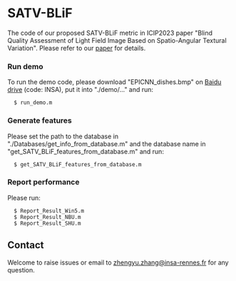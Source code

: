 # SATV-BLiF

The code of our proposed SATV-BLiF metric in ICIP2023 paper "Blind Quality Assessment of Light Field Image Based on Spatio-Angular Textural Variation". Please refer to our [paper](https://ieeexplore.ieee.org/abstract/document/10222216) for details.

### Run demo
To run the demo code, please download "EPICNN_dishes.bmp" on [Baidu drive](https://pan.baidu.com/s/144q5dzCa-_1KMhr9qi01cQ) (code: INSA), put it into "./demo/..." and run:
```
  $ run_demo.m
```

### Generate features   
Please set the path to the database in "./Databases/get_info_from_database.m" and the database name in "get_SATV_BLiF_features_from_database.m" and run:
```
  $ get_SATV_BLiF_features_from_database.m
```

### Report performance 
Please run:
```
  $ Report_Result_Win5.m
  $ Report_Result_NBU.m
  $ Report_Result_SHU.m
```

## Contact
Welcome to raise issues or email to [zhengyu.zhang@insa-rennes.fr](zhengyu.zhang@insa-rennes.fr) for any question.
